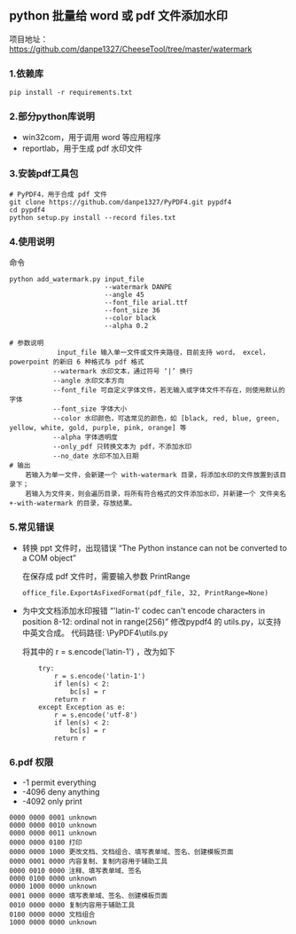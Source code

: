 ## python 批量给 word 或 pdf 文件添加水印

项目地址：https://github.com/danpe1327/CheeseTool/tree/master/watermark

### 1.依赖库
```
pip install -r requirements.txt
```
### 2.部分python库说明

- win32com，用于调用 word 等应用程序
- reportlab，用于生成 pdf 水印文件

### 3.安装pdf工具包
```
# PyPDF4，用于合成 pdf 文件
git clone https://github.com/danpe1327/PyPDF4.git pypdf4
cd pypdf4
python setup.py install --record files.txt
```

### 4.使用说明
命令
```
python add_watermark.py input_file 
                        --watermark DANPE
                        --angle 45
                        --font_file arial.ttf                        
                        --font_size 36
                        --color black
                        --alpha 0.2

# 参数说明 
            input_file 输入单一文件或文件夹路径，目前支持 word， excel， powerpoint 的新旧 6 种格式与 pdf 格式
           --watermark 水印文本，通过符号 ‘|’ 换行
           --angle 水印文本方向
           --font_file 可自定义字体文件，若无输入或字体文件不存在，则使用默认的字体
           --font_size 字体大小
           --color 水印颜色，可选常见的颜色，如 [black, red, blue, green, yellow, white, gold, purple, pink, orange] 等
           --alpha 字体透明度
           --only_pdf 只转换文本为 pdf，不添加水印
           --no_date 水印不加入日期
# 输出
    若输入为单一文件，会新建一个 with-watermark 目录，将添加水印的文件放置到该目录下；
    若输入为文件夹，则会遍历目录，将所有符合格式的文件添加水印，并新建一个 文件夹名+-with-watermark 的目录，存放结果。
```

### 5.常见错误
- 转换 ppt 文件时，出现错误 “The Python instance can not be converted to a COM object”
  
  在保存成 pdf 文件时，需要输入参数 PrintRange
  ```
  office_file.ExportAsFixedFormat(pdf_file, 32, PrintRange=None)
  ```
- 为中文文档添加水印报错 “'latin-1' codec can't encode characters in position 8-12: ordinal not in range(256)”
  修改pypdf4 的 utils.py，以支持中英文合成。
    代码路径: \PyPDF4\utils.py

    将其中的 r = s.encode('latin-1') ，改为如下
    ```
        try:
            r = s.encode('latin-1')            
            if len(s) < 2:
                bc[s] = r
            return r
        except Exception as e:
            r = s.encode('utf-8')
            if len(s) < 2:
                bc[s] = r
            return r
    ```
### 6.pdf 权限
- -1 permit everything
- -4096 deny anything
- -4092 only print

```
0000 0000 0001 unknown
0000 0000 0010 unknown
0000 0000 0011 unknown
0000 0000 0100 打印
0000 0000 1000 更改文档、文档组合、填写表单域、签名、创建模板页面
0000 0001 0000 内容复制、复制内容用于辅助工具
0000 0010 0000 注释、填写表单域、签名
0000 0100 0000 unknown
0000 1000 0000 unknown
0001 0000 0000 填写表单域、签名、创建模板页面
0010 0000 0000 复制内容用于辅助工具
0100 0000 0000 文档组合
1000 0000 0000 unknown
```